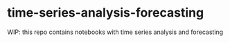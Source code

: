 # time-series-analysis-forecasting
WIP: this repo contains notebooks with time series analysis and forecasting
